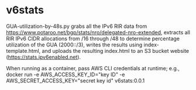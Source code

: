 # v6stats
GUA-utilization-by-48s.py grabs all the IPv6 RIR data from https://www.potaroo.net/bgp/stats/nro/delegated-nro-extended, extracts all RIR IPv6 CIDR allocations from /16 through /48 to determine percentage utilization of the GUA (2000::/3), writes the results using index-template.html, and uploads the resulting index.html to an S3 bucket website (https://stats.ipv6enabled.net).

When running as a container, pass AWS CLI credentials at runtime; e.g., docker run -e AWS_ACCESS_KEY_ID="key ID" -e AWS_SECRET_ACCESS_KEY="secret key id" v6stats:0.0.1
